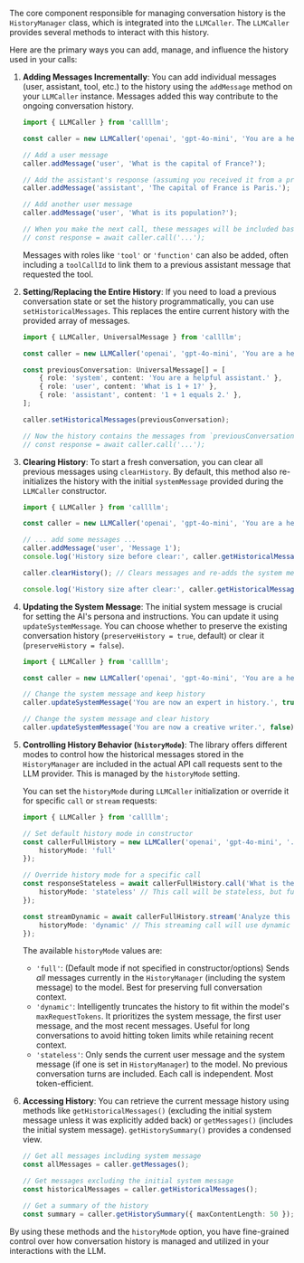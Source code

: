 
The core component responsible for managing conversation history is the `HistoryManager` class, which is integrated into the `LLMCaller`. The `LLMCaller` provides several methods to interact with this history.

Here are the primary ways you can add, manage, and influence the history used in your calls:

1.  **Adding Messages Incrementally**:
    You can add individual messages (user, assistant, tool, etc.) to the history using the `addMessage` method on your `LLMCaller` instance. Messages added this way contribute to the ongoing conversation history.

    ```typescript
    import { LLMCaller } from 'callllm';

    const caller = new LLMCaller('openai', 'gpt-4o-mini', 'You are a helpful assistant.');

    // Add a user message
    caller.addMessage('user', 'What is the capital of France?');

    // Add the assistant's response (assuming you received it from a previous call)
    caller.addMessage('assistant', 'The capital of France is Paris.');

    // Add another user message
    caller.addMessage('user', 'What is its population?');

    // When you make the next call, these messages will be included based on the history mode
    // const response = await caller.call('...');
    ```
    Messages with roles like `'tool'` or `'function'` can also be added, often including a `toolCallId` to link them to a previous assistant message that requested the tool.

2.  **Setting/Replacing the Entire History**:
    If you need to load a previous conversation state or set the history programmatically, you can use `setHistoricalMessages`. This replaces the entire current history with the provided array of messages.

    ```typescript
    import { LLMCaller, UniversalMessage } from 'callllm';

    const caller = new LLMCaller('openai', 'gpt-4o-mini', 'You are a helpful assistant.');

    const previousConversation: UniversalMessage[] = [
        { role: 'system', content: 'You are a helpful assistant.' },
        { role: 'user', content: 'What is 1 + 1?' },
        { role: 'assistant', content: '1 + 1 equals 2.' },
    ];

    caller.setHistoricalMessages(previousConversation);

    // Now the history contains the messages from `previousConversation`
    // const response = await caller.call('...');
    ```

3.  **Clearing History**:
    To start a fresh conversation, you can clear all previous messages using `clearHistory`. By default, this method also re-initializes the history with the initial `systemMessage` provided during the `LLMCaller` constructor.

    ```typescript
    import { LLMCaller } from 'callllm';

    const caller = new LLMCaller('openai', 'gpt-4o-mini', 'You are a helpful assistant.');

    // ... add some messages ...
    caller.addMessage('user', 'Message 1');
    console.log('History size before clear:', caller.getHistoricalMessages().length); // Will be > 0

    caller.clearHistory(); // Clears messages and re-adds the system message

    console.log('History size after clear:', caller.getHistoricalMessages().length); // Will be 1 (system message)
    ```

4.  **Updating the System Message**:
    The initial system message is crucial for setting the AI's persona and instructions. You can update it using `updateSystemMessage`. You can choose whether to preserve the existing conversation history (`preserveHistory = true`, default) or clear it (`preserveHistory = false`).

    ```typescript
    import { LLMCaller } from 'callllm';

    const caller = new LLMCaller('openai', 'gpt-4o-mini', 'You are a helpful assistant.');

    // Change the system message and keep history
    caller.updateSystemMessage('You are now an expert in history.', true);

    // Change the system message and clear history
    caller.updateSystemMessage('You are now a creative writer.', false);
    ```

5.  **Controlling History Behavior (`historyMode`)**:
    The library offers different modes to control how the historical messages stored in the `HistoryManager` are included in the actual API call requests sent to the LLM provider. This is managed by the `historyMode` setting.

    You can set the `historyMode` during `LLMCaller` initialization or override it for specific `call` or `stream` requests:

    ```typescript
    import { LLMCaller } from 'callllm';

    // Set default history mode in constructor
    const callerFullHistory = new LLMCaller('openai', 'gpt-4o-mini', '...', {
        historyMode: 'full'
    });

    // Override history mode for a specific call
    const responseStateless = await callerFullHistory.call('What is the current time?', {
        historyMode: 'stateless' // This call will be stateless, but future calls on callerFullHistory will default to 'full'
    });

    const streamDynamic = await callerFullHistory.stream('Analyze this long document...', {
        historyMode: 'dynamic' // This streaming call will use dynamic truncation
    });
    ```

    The available `historyMode` values are:
    *   `'full'`: (Default mode if not specified in constructor/options) Sends *all* messages currently in the `HistoryManager` (including the system message) to the model. Best for preserving full conversation context.
    *   `'dynamic'`: Intelligently truncates the history to fit within the model's `maxRequestTokens`. It prioritizes the system message, the first user message, and the most recent messages. Useful for long conversations to avoid hitting token limits while retaining recent context.
    *   `'stateless'`: Only sends the current user message and the system message (if one is set in `HistoryManager`) to the model. No previous conversation turns are included. Each call is independent. Most token-efficient.

6.  **Accessing History**:
    You can retrieve the current message history using methods like `getHistoricalMessages()` (excluding the initial system message unless it was explicitly added back) or `getMessages()` (includes the initial system message). `getHistorySummary()` provides a condensed view.

    ```typescript
    // Get all messages including system message
    const allMessages = caller.getMessages();

    // Get messages excluding the initial system message
    const historicalMessages = caller.getHistoricalMessages();

    // Get a summary of the history
    const summary = caller.getHistorySummary({ maxContentLength: 50 });
    ```

By using these methods and the `historyMode` option, you have fine-grained control over how conversation history is managed and utilized in your interactions with the LLM.